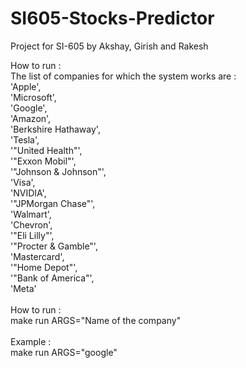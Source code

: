 # SI605-Stocks-Predictor
 Project for SI-605 by Akshay, Girish and Rakesh

How to run : <br/>
The list of companies for which the system works are :<br/>
             'Apple', <br/>
             'Microsoft', <br/>
             'Google', <br/>
             'Amazon',<br/>
             'Berkshire Hathaway', <br/>
             'Tesla',<br/>
             '\"United Health\"',<br/>
             '"Exxon Mobil"',<br/>
             '\"Johnson & Johnson\"',<br/>
             'Visa',<br/>
             'NVIDIA',<br/>
             '\"JPMorgan Chase\"', <br/>
             'Walmart',<br/>
             'Chevron',<br/>
             '\"Eli Lilly\"',<br/>
             '\"Procter & Gamble\"', <br/>
             'Mastercard', <br/>
             '\"Home Depot\"', <br/>
             '\"Bank of America\"', <br/>
             'Meta' <br/>
             <br/>
How to run :<br/>
make run ARGS="Name of the company"<br/>
<br/>
Example :<br/>
make run ARGS="google"<br/>
